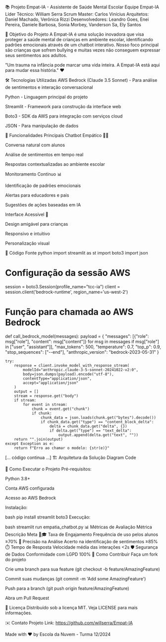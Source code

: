 📚 Projeto Empat-IA - Assistente de Saúde Mental Escolar
Equipe Empat-IA
Líder Técnico: William Serra
Scrum Master: Carlos Vinícius
Arquitetos: Daniel Machado, Verônica Rizzi
Desenvolvedores: Leandro Goes, Enei Pereira, Daniele Barbosa, Sonia Morbey, Vanderson Sa, Ely Santos

🎯 Objetivo do Projeto
A Empat-IA é uma solução inovadora que visa proteger a saúde mental de crianças em ambiente escolar, identificando padrões emocionais através de um chatbot interativo. Nosso foco principal são crianças que sofrem bullying e muitas vezes não conseguem expressar seus sentimentos aos adultos.

"Um trauma na infância pode marcar uma vida inteira. A Empat-IA está aqui para mudar essa história." ❤️

🛠️ Tecnologias Utilizadas
AWS Bedrock (Claude 3.5 Sonnet) - Para análise de sentimentos e interação conversacional

Python - Linguagem principal do projeto

Streamlit - Framework para construção da interface web

Boto3 - SDK da AWS para integração com serviços cloud

JSON - Para manipulação de dados

🌟 Funcionalidades Principais
Chatbot Empático 🤖💬

Conversa natural com alunos

Análise de sentimentos em tempo real

Respostas contextualizadas ao ambiente escolar

Monitoramento Contínuo 📊

Identificação de padrões emocionais

Alertas para educadores e pais

Sugestões de ações baseadas em IA

Interface Acessível 🎨

Design amigável para crianças

Responsivo e intuitivo

Personalização visual

📝 Código Fonte
python
import streamlit as st
import boto3
import json

# Configuração da sessão AWS
session = boto3.Session(profile_name="tcc-ia")
client = session.client('bedrock-runtime', region_name='us-west-2')

# Função para chamada ao AWS Bedrock
def call_bedrock_model(messages):
    payload = {
        "messages": [{"role": msg["role"], "content": msg["content"]} for msg in messages if msg["role"] in ["user", "assistant"]],
        "max_tokens": 500,
        "temperature": 0.7,
        "top_p": 0.9,
        "stop_sequences": ["--end"],
        "anthropic_version": "bedrock-2023-05-31"
    }

    try:
        response = client.invoke_model_with_response_stream(
            modelId="anthropic.claude-3-5-sonnet-20241022-v2:0",
            body=json.dumps(payload).encode("utf-8"),
            contentType="application/json",
            accept="application/json"
        )
        output = []
        stream = response.get("body")
        if stream:
            for event in stream:
                chunk = event.get("chunk")
                if chunk:
                    chunk_data = json.loads(chunk.get("bytes").decode())
                    if chunk_data.get("type") == "content_block_delta":
                        delta = chunk_data.get("delta", {})
                        if delta.get("type") == "text_delta":
                            output.append(delta.get("text", ""))
        return "".join(output)
    except Exception as e:
        return f"Erro ao chamar o modelo: {str(e)}"

[... código continua ...]
🏗️ Arquitetura da Solução
Diagram
Code






🚀 Como Executar o Projeto
Pré-requisitos:

Python 3.8+

Conta AWS configurada

Acesso ao AWS Bedrock

Instalação:

bash
pip install streamlit boto3
Execução:

bash
streamlit run empatia_chatbot.py
📊 Métricas de Avaliação
Métrica	Descrição	Meta
👩🎓 Taxa de Engajamento	Frequência de uso pelos alunos	≥70%
🎯 Precisão na Análise	Acerto na identificação de sentimentos	≥85%
⏱️ Tempo de Resposta	Velocidade média das interações	<2s
🛡️ Segurança de Dados	Conformidade com LGPD	100%
🤝 Como Contribuir
Faça um fork do projeto

Crie uma branch para sua feature (git checkout -b feature/AmazingFeature)

Commit suas mudanças (git commit -m 'Add some AmazingFeature')

Push para a branch (git push origin feature/AmazingFeature)

Abra um Pull Request

📜 Licença
Distribuído sob a licença MIT. Veja LICENSE para mais informações.

✉️ Contato
Projeto Link: https://github.com/willserra/Empat-IA

Made with ❤️ by Escola da Nuvem - Turma 12/2024
